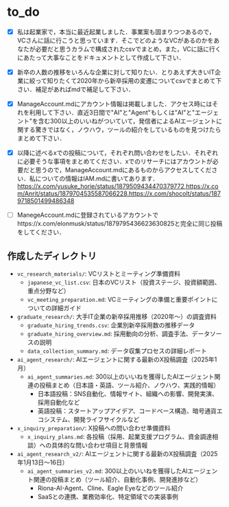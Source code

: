 # to_do

+ [x] 私は起業家で，本当に最近起業しました．事業案も固まりつつあるので，VCさんに話に行こうと思っています．そこでどのようなVCがあるのかをあなたが必要だと思うカラムで構成されたcsvでまとめ，また，VCに話に行くにあたって大事なことをドキュメントとして作成して下さい．

+ [x] 新卒の人数の推移をいろんな企業に対して知りたい．とりあえず大きいIT企業に絞って知りたくて2020年から新卒採用の変遷についてcsvでまとめて下さい．補足があればmdで補足して下さい．

+ [x] ManageAccount.mdにアカウント情報は掲載しました．アクセス時にはそれを利用して下さい．直近3日間で"AI"と"Agent"もしくは"AI"と"エージェント"を含む300以上のいいねがついていて，発信者によるAIエージェントに関する驚きではなく，ノウハウ，ツールの紹介をしているものを見つけたらまとめて下さい．

+ [x] 以降に述べるxでの投稿について，それぞれ問い合わせをしたい．それぞれに必要そうな事項をまとめてください．xでのリサーチにはアカウントが必要だと思うので，ManageAccount.mdにあるものからアクセスしてください．私についての情報はIAM.mdに書いてあります．https://x.com/yusuke_horie/status/1879509434470379772,https://x.com/Anrit/status/1879704535587066228,https://x.com/shocolt/status/1879718501499486348

+ [ ] ManegeAccount.mdに登録されているアカウントでhttps://x.com/elonmusk/status/1879795436623630825と完全に同じ投稿をしてください．

## 作成したディレクトリ
- `vc_research_materials/`: VCリストとミーティング準備資料
  - `japanese_vc_list.csv`: 日本のVCリスト（投資ステージ、投資額範囲、重点分野など）
  - `vc_meeting_preparation.md`: VCミーティングの準備と重要ポイントについての詳細ガイド
- `graduate_research/`: 大手IT企業の新卒採用推移（2020年〜）の調査資料
  - `graduate_hiring_trends.csv`: 企業別新卒採用数の推移データ
  - `graduate_hiring_overview.md`: 採用動向の分析、調査手法、データソースの説明
  - `data_collection_summary.md`: データ収集プロセスの詳細レポート
- `ai_agent_research/`: AIエージェントに関する最新のX投稿調査（2025年1月）
  - `ai_agent_summaries.md`: 300以上のいいねを獲得したAIエージェント関連の投稿まとめ（日本語・英語、ツール紹介、ノウハウ、実践的情報）
    - 日本語投稿：SNS自動化、情報サイト、組織への影響、開発実演、採用自動化など
    - 英語投稿：スタートアップアイデア、コードベース構造、暗号通貨エコシステム、開発ライフサイクルなど
- `x_inquiry_preparation/`: X投稿への問い合わせ準備資料
  - `x_inquiry_plans.md`: 各投稿（採用、起業支援プログラム、資金調達相談）への具体的な問い合わせ項目と背景情報
- `ai_agent_research_v2/`: AIエージェントに関する最新のX投稿調査（2025年1月13日～16日）
  - `ai_agent_summaries_v2.md`: 300以上のいいねを獲得したAIエージェント関連の投稿まとめ（ツール紹介、自動化事例、開発進捗など）
    - Riona-AI-Agent、Cline、Eagle Eyeなどのツール紹介
    - SaaSとの連携、業務効率化、特定領域での実装事例

